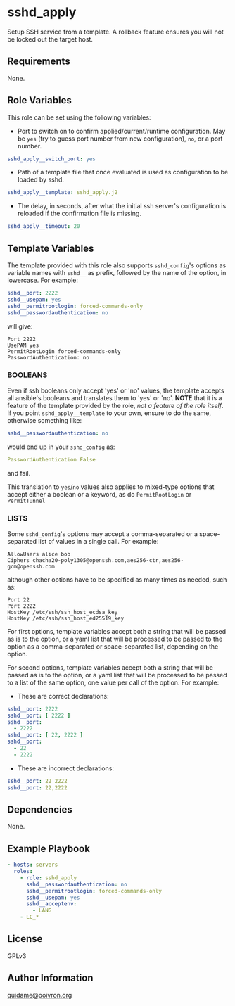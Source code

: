 sshd_apply
==========

Setup SSH service from a template. A rollback feature ensures you will not be
locked out the target host.

Requirements
------------

None.

Role Variables
--------------

This role can be set using the following variables:

* Port to switch on to confirm applied/current/runtime configuration. May be
  `yes` (try to guess port number from new configuration), `no`, or a port
  number.

```yaml
sshd_apply__switch_port: yes
```

* Path of a template file that once evaluated is used as configuration to be
  loaded by sshd.

```yaml
sshd_apply__template: sshd_apply.j2
```

* The delay, in seconds, after what the initial ssh server's configuration is
  reloaded if the confirmation file is missing.

```yaml
sshd_apply__timeout: 20
```

Template Variables
------------------

The template provided with this role also supports `sshd_config`'s options as
variable names with `sshd__` as prefix, followed by the name of the option, in
lowercase. For example:

```yaml
sshd__port: 2222
sshd__usepam: yes
sshd__permitrootlogin: forced-commands-only
sshd__passwordauthentication: no
```

will give:

```
Port 2222
UsePAM yes
PermitRootLogin forced-commands-only
PasswordAuthentication: no
```

### BOOLEANS

Even if ssh booleans only accept 'yes' or 'no' values, the template accepts
all ansible's booleans and translates them to 'yes' or 'no'. **NOTE** that it
is a feature of the template provided by the role, *not a feature of the role
 itself*. If you point `sshd_apply__template` to your own, ensure to do the
same, otherwise something like:

```yaml
sshd__passwordauthentication: no
```
would end up in your `sshd_config` as:
```yaml
PasswordAuthentication False
```
and fail.

This translation to `yes`/`no` values also applies to mixed-type options that
accept either a boolean or a keyword, as do `PermitRootLogin` or `PermitTunnel`

### LISTS

Some `sshd_config`'s options may accept a comma-separated or a space-separated
list of values in a single call. For example:

```
AllowUsers alice bob
Ciphers chacha20-poly1305@openssh.com,aes256-ctr,aes256-gcm@openssh.com
```

although other options have to be specified as many times as needed, such as:

```
Port 22
Port 2222
HostKey /etc/ssh/ssh_host_ecdsa_key
HostKey /etc/ssh/ssh_host_ed25519_key
```

For first options, template variables accept both a string that will be passed
as is to the option, or a yaml list that will be processed to be passed to the
option as a comma-separated or space-separated list, depending on the option.

For second options, template variables accept both a string that will be passed
as is to the option, or a yaml list that will be processed to be passed to a
list of the same option, one value per call of the option. For example:

* These are correct declarations:

```yaml
sshd__port: 2222
sshd__port: [ 2222 ]
sshd__port:
  - 2222
sshd__port: [ 22, 2222 ]
sshd__port:
  - 22
  - 2222
```

* These are incorrect declarations:

```yaml
sshd__port: 22 2222
sshd__port: 22,2222
```


Dependencies
------------

None.

Example Playbook
----------------

```yaml
- hosts: servers
  roles:
    - role: sshd_apply
      sshd__passwordauthentication: no
      sshd__permitrootlogin: forced-commands-only
      sshd__usepam: yes
      sshd__acceptenv:
        - LANG
	- LC_*
```

License
-------

GPLv3

Author Information
------------------

<quidame@poivron.org>
